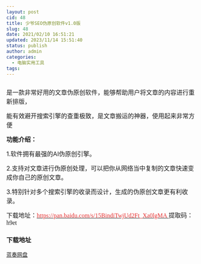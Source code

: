 ```yaml
---
layout: post
cid: 48
title: 少爷SEO伪原创软件v1.0版
slug: 48
date: 2021/02/10 16:51:21
updated: 2023/11/14 15:51:40
status: publish
author: admin
categories: 
  - 电脑实用工具
tags: 
---
```



<div alt="潮男心博客 www.cnx0.com" >
				<p>
	<span style="font-size:16px;"><a class="pics" href="/upload/1/888552/images/20210210/20210210120570507050.jpg" rel="pics"><img src="http://www.aishoujizy.com/upload/1/888552/images/20210210/20210210120570507050.jpg" class="scrollLoading" data-url="/upload/1/888552/images/20210210/20210210120570507050.jpg" alt=""></a> <br></span>
</p>
<p>
	<span style="font-size:16px;">是一款非常好用的文章伪原创软件，能够帮助用户将文章的内容进行重新排版，</span>
</p>
<p>
	<span style="font-size:16px;">能有效避开搜索引擎的查重极致，是文章搬运的神器，使用起来非常方便</span>
</p>
<p>
	<span style="font-size:16px;"><strong>功能介绍：</strong></span>
</p>
<p>
	<span style="font-size:16px;">1.软件拥有最强的AI伪原创引擎。</span>
</p>
<p>
	<span style="font-size:16px;">2.支持对文章进行伪原创处理，可以把你从网络当中复制的文章快速变成你自己的原创文章。</span>
</p>
<p>
	<span style="font-size:16px;">3.特别针对多个搜索引擎的收录而设计，生成的伪原创文章更有利收录。<br></span>
</p>
<p>
	<span style="font-size:16px;"><span style="font-family:Microsoft YaHei;">下载地址：</span><a href="https://pan.baidu.com/s/15BindiTwjUd2Ft_Xa0lgMA" target="_blank"><span style='color:#E53333;font-family:"'>https://pan.baidu.com/s/15BindiTwjUd2Ft_Xa0lgMA&#160;</span></a></span><span style='font-size:16px;font-family:"'>提取码：h9et&#160;</span>
</p>
<div id="fengexuxian"></div>
<div class="page-content-intro main-article"><div class="down-url-wrap"> 
<h3 class="tit">
<i class="ico"></i>下载地址</h3>
<a href="#down" onclick="window.open('https://asj.lanzous.com/iGYh3lj7fda');return false;" class="sbtn" title=""><i class="ico"></i><i class="line"></i>蓝奏网盘</a> &#160;

</div></div>			</div>
			